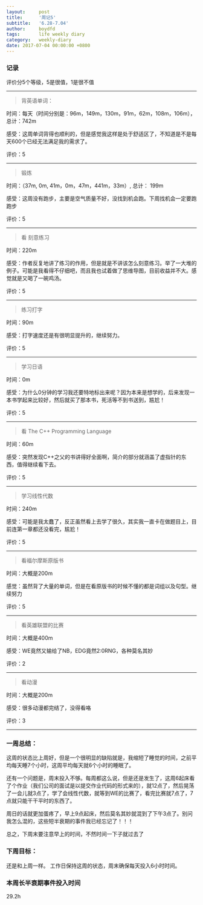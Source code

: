 ```yaml
---
layout:     post
title:      '周记5'
subtitle:   '6.28-7.04'
author:     boydfd
tags:       life weekly diary
category:   weekly-diary
date: 2017-07-04 00:00:00 +0800
---
```


### 记录
评价分5个等级，5是很值，1是很不值

---
> 背英语单词：

时间：每天（时间分别是：96m，149m，130m，91m，62m，108m，106m），总计：742m

感受：这周单词背得也顺利的，但是感觉我这样是处于舒适区了，不知道是不是每天600个已经无法满足我的需求了。

评价：5

---
> 锻炼

时间：（37m, 0m, 41m，0m，47m，441m，33m）, 总计： 199m

感受：这周没有跑步，主要是空气质量不好，没找到机会跑。下周找机会一定要跑跑步

评价：5

---
> 看 刻意练习

时间：220m

感受：作者反复地讲了练习的作用，但是就是不讲该怎么刻意练习。举了一大堆的例子。可能是我看得不仔细吧，而且我也试着做了思维导图，目前收益并不大。感觉就是又喝了一碗鸡汤。

评价：5

---

> 练习打字

时间：90m

感受：打字速度还是有很明显提升的，继续努力。

评价：5

---

> 学习日语

时间：0m

感受：为什么0分钟的学习我还要特地标出来呢？因为本来是想学的，后来发现一本书学起来比较好，然后就买了那本书，死活等不到书送到，尴尬！

评价：5

---

> 看 The C++ Programming Language

时间：60m

感受：突然发现C++之父的书讲得好全面啊，简介的部分就涵盖了虚指针的东西，值得继续看下去。

评价：5

---

> 学习线性代数

时间：240m

感受：可能是我太蠢了，反正虽然看上去学了很久，其实我一直卡在做题目上，目前连第一章都还没看完，尴尬！

评价：5

---

> 看福尔摩斯原版书

时间：大概是200m

感觉：虽然背了大量的单词，但是在看原版书的时候不懂的都是词组以及句型。继续努力

评价：5

---

> 看英雄联盟的比赛

时间：大概是400m

感受：WE竟然又输给了NB，EDG竟然2:0RNG，各种莫名其妙

评价：2

---

> 看动漫

时间：大概是200m

感受：很多动漫都完结了，没得看咯

评价：3

---

### 一周总结：

这周的状态比上周好，但是一个很明显的缺陷就是，我缩短了睡觉的时间，之前平均每天睡7个小时，这周平均每天就6个小时的睡眠了。

还有一个问题是，周末投入不够。每周都这么说，但是还是发生了，这周6起床看了个作业（我们公司的面试是以提交作业代码的形式来的），就12点了，然后晃荡了一会儿就3点了，学了会线性代数，就等到WE的比赛了，看完比赛就7点了，7
点就只能干干平时的东西了。

周日的话就更加蛋疼了，早上9点起床，然后莫名其妙就混到了下午3点了。别问我怎么混的，这些短半衰期的事件我已经忘记了！！！

总之，下周末要注意早上的时间，不然时间一下子就过去了

### 下周目标：

还是和上周一样。
工作日保持这周的状态，周末确保每天投入6小时时间。

### 本周长半衰期事件投入时间
29.2h

